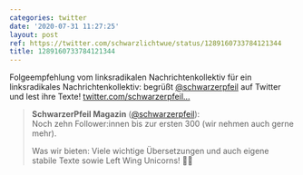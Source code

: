 ```yaml
---
categories: twitter
date: '2020-07-31 11:27:25'
layout: post
ref: https://twitter.com/schwarzlichtwue/status/1289160733784121344
title: 1289160733784121344
---
```

Folgeempfehlung vom linksradikalen Nachrichtenkollektiv für ein linksradikales Nachrichtenkollektiv: begrüßt [@schwarzerpfeil](https://twitter.com/schwarzerpfeil) auf Twitter und lest ihre Texte! [twitter.com/schwarzerpfeil…](https://twitter.com/schwarzerpfeil/status/1289153907076116481)
> <b>SchwarzerPfeil Magazin</b> ([@schwarzerpfeil](https://twitter.com/schwarzerpfeil)):  
>Noch zehn Follower:innen bis zur ersten 300 (wir nehmen auch gerne mehr).  
>  
>Was wir bieten: Viele wichtige Übersetzungen und auch eigene stabile Texte sowie Left Wing Unicorns! 🦄🖤   

